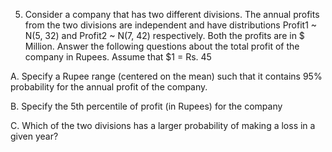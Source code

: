 5.	Consider a company that has two different divisions. The annual profits from the two divisions are independent and have distributions Profit1 ~ N(5, 32) and Profit2 ~ N(7, 42) respectively. Both the profits are in $ Million. Answer the following questions about the total profit of the company in Rupees. Assume that $1 = Rs. 45

A.	Specify a Rupee range (centered on the mean) such that it contains 95% probability for the annual profit of the company.

B.	Specify the 5th percentile of profit (in Rupees) for the company

C.	Which of the two divisions has a larger probability of making a loss in a given year?
